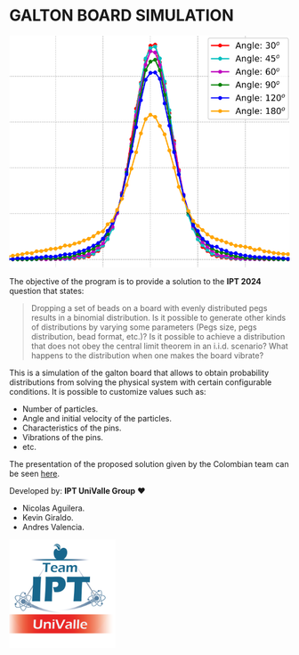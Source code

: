 ﻿# GALTON BOARD SIMULATION

![distribution.png](imgs%2Fdistribution.png)

The objective of the program is to provide a solution to the **IPT 2024** question that states:

> Dropping a set of beads on a board with evenly distributed pegs results in a binomial distribution. Is it possible to generate other kinds of distributions by varying some parameters (Pegs size, pegs distribution, bead format, etc.)? Is it possible to achieve a distribution that does not obey the central limit theorem in an i.i.d. scenario? What happens to the distribution when one makes the board vibrate?

This is a simulation of the galton board that allows to obtain probability distributions from solving the physical system with certain configurable conditions.
It is possible to customize values such as:
- Number of particles.
- Angle and initial velocity of the particles.
- Characteristics of the pins.
- Vibrations of the pins.
- etc.

The presentation of the proposed solution given by the Colombian team can be seen [here](https://docs.google.com/presentation/d/1pFj1MYFzL2bfL1-pL6skxryTZbD89Zf_/edit?usp=sharing&ouid=107561484371809526311&rtpof=true&sd=true).

Developed by: **IPT UniValle Group** ❤️ 
- Nicolas Aguilera.
- Kevin Giraldo.
- Andres Valencia.

![logo.png](imgs%2Flogo.png)
